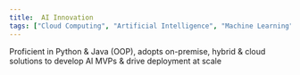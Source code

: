 ```yaml
---
title:  AI Innovation
tags: ["Cloud Computing", "Artificial Intelligence", "Machine Learning", "Data Science"]
---
```


Proficient in Python & Java (OOP), adopts on-premise, hybrid & cloud solutions to develop AI MVPs & drive deployment at scale
